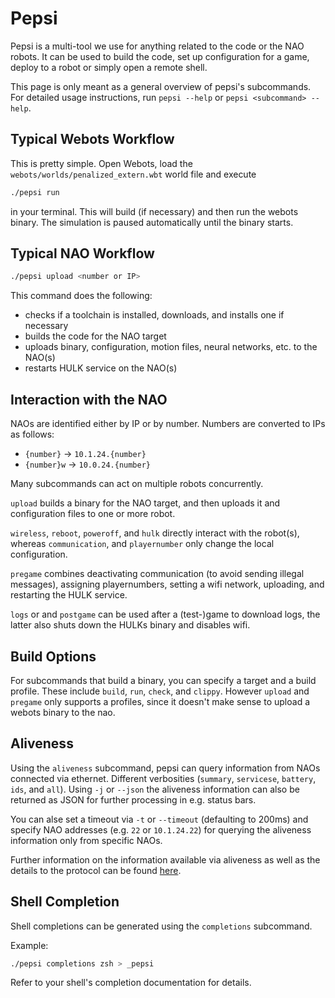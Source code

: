 # Pepsi

Pepsi is a multi-tool we use for anything related to the code or the NAO robots.
It can be used to build the code, set up configuration for a game, deploy to a robot or simply open a remote shell.

This page is only meant as a general overview of pepsi's subcommands.
For detailed usage instructions, run `pepsi --help` or `pepsi <subcommand> --help`.

## Typical Webots Workflow

This is pretty simple. Open Webots, load the `webots/worlds/penalized_extern.wbt` world file and execute

```bash
./pepsi run
```

in your terminal. This will build (if necessary) and then run the webots binary.
The simulation is paused automatically until the binary starts.

## Typical NAO Workflow

```bash
./pepsi upload <number or IP>
```

This command does the following:

-   checks if a toolchain is installed, downloads, and installs one if necessary
-   builds the code for the NAO target
-   uploads binary, configuration, motion files, neural networks, etc. to the NAO(s)
-   restarts HULK service on the NAO(s)

## Interaction with the NAO

NAOs are identified either by IP or by number.
Numbers are converted to IPs as follows:

-   `{number}` -> `10.1.24.{number}`
-   `{number}w` -> `10.0.24.{number}`

Many subcommands can act on multiple robots concurrently.

`upload` builds a binary for the NAO target, and then uploads it and configuration files to one or more robot.

`wireless`, `reboot`, `poweroff`, and `hulk` directly interact with the robot(s), whereas `communication`, and `playernumber` only change the local configuration.

`pregame` combines deactivating communication (to avoid sending illegal messages), assigning playernumbers, setting a wifi network, uploading, and restarting the HULK service.

`logs` or and `postgame` can be used after a (test-)game to download logs, the latter also shuts down the HULKs binary and disables wifi.

## Build Options

For subcommands that build a binary, you can specify a target and a build profile.
These include `build`, `run`, `check`, and `clippy`.
However `upload` and `pregame` only supports a profiles, since it doesn't make sense to upload a webots binary to the nao.

## Aliveness

Using the `aliveness` subcommand, pepsi can query information from NAOs connected via ethernet. Different verbosities (`summary`, `servicese`, `battery`, `ids`, and `all`). Using `-j` or `--json` the aliveness information can also be returned as JSON for further processing in e.g. status bars.

You can alse set a timeout via `-t` or `--timeout` (defaulting to 200ms) and specify NAO addresses (e.g. `22` or `10.1.24.22`) for querying the aliveness information only from specific NAOs.

Further information on the information available via aliveness as well as the details to the protocol can be found [here](./aliveness.md).

## Shell Completion

Shell completions can be generated using the `completions` subcommand.

Example:

```bash
./pepsi completions zsh > _pepsi
```

Refer to your shell's completion documentation for details.
